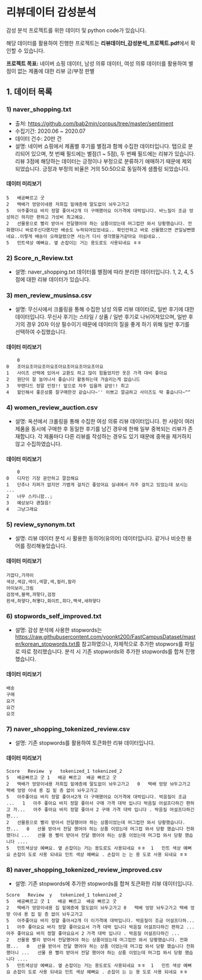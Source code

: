 # 리뷰데이터 감성분석
감성 분석 프로젝트를 위한 데이터 및 python code가 있습니다.

해당 데이터를 활용하여 진행한 프로젝트는 **리뷰데이터_감성분석_프로젝트.pdf**에서 확인할 수 있습니다.

**프로젝트 목표:** 네이버 쇼핑 데이터, 남성 의류 데이터, 여성 의류 데이터를 활용하여 별점이 없는 제품에 대한 리뷰 긍/부정 판별

## 1. 데이터 목록
### 1) naver_shopping.txt
- 출처: https://github.com/bab2min/corpus/tree/master/sentiment
- 수집기간: 2020.06 ~ 2020.07
- 데이터 건수: 20만 건
- 설명: 네이버 쇼핑에서 제품별 후기를 별점과 함께 수집한 데이터입니다. 탭으로 분리되어 있으며, 첫 번째 필드에는 별점(1 ~ 5점), 두 번째 필드에는 리뷰가 있습니다. 리뷰 3점에 해당하는 데이터는 긍정이나 부정으로 분류하기 애매하기 때문에 제외되었습니다. 긍정과 부정의 비율은 거의 50:50으로 동일하게 샘플링 되었습니다.
#### 데이터 미리보기
```
5	배공빠르고 굿
2	택배가 엉망이네용 저희집 밑에층에 말도없이 놔두고가고
5	아주좋아요 바지 정말 좋아서2개 더 구매했어요 이가격에 대박입니다. 바느질이 조금 엉성하긴 하지만 편하고 가성비 최고예요.
2	선물용으로 빨리 받아서 전달했어야 하는 상품이었는데 머그컵만 와서 당황했습니다. 전화했더니 바로주신다했지만 배송도 누락되어있었네요.. 확인안하고 바로 선물했으면 큰일날뻔했네요..이렇게 배송이 오래걸렸으면 사는거 다시 생각했을거같아요 아쉽네요..
5	민트색상 예뻐요. 옆 손잡이는 거는 용도로도 사용되네요 ㅎㅎ
```

### 2) Score_n_Review.txt
- 설명: naver_shopping.txt 데이터를 별점에 따라 분리한 데이터입니다. 1, 2, 4, 5점에 대한 리뷰 데이터가 있습니다.

### 3) men_review_musinsa.csv
- 설명: 무신사에서 크롤링을 통해 수집한 남성 의류 리뷰 데이터로, 일반 후기에 대한 데이터입니다. 무신사 후기는 스타일 / 상품 / 일반 후기로 나뉘어져있으며, 일반 후기의 경우 20자 이상 필수이기 때문에 데이터의 질을 좋게 하기 위해 일반 후기를 선택하여 수집했습니다.
#### 데이터 미리보기
```
	0
0	조아요조아요조아요조아요조아요조아요조아요
1	사이즈 선택에 있어서 교환도 하고 많이 힘들었지만 옷은 가격 대비 좋아요
2	원단이 잘 늘어나서 좋습니다 활동하는데 거슬리는게 없습니드
3	무탠다드 정말 인정!! 앞으로 자주 입을꺼 같앙!! 최고
4	할인해서 좋은상품 잘구매한것 같습니다~'' 이쁘고 깔금하고 사이즈도 딱 좋습니다~^^
```

### 4) women_review_auction.csv
- 설명: 옥션에서 크롤링을 통해 수집한 여성 의류 리뷰 데이터입니다. 한 사람이 여러 제품을 동시에 구매한 후 동일한 후기를 남긴 경우에 한해 일부 중복되는 리뷰가 존재합니다. 각 제품마다 다른 리뷰를 작성하는 경우도 있기 때문에 중복을 제거하지 않고 수집하였습니다.
#### 데이터 미리보기
```
	0
0	디자인 기장 문안하고 깔끔해요
1	단추나 지퍼가 없지만 가볍게 걸치긴 좋았어요 실내에서 자주 걸치고 있었는데 보시는 ...
2	너무 스키니함..;
3	예상보다 괜찮음!
4	그냥그래요
```

### 5) review_synonym.txt
- 설명: 리뷰 데이터 분석 시 활용한 동의어(유의어) 데이터입니다. 같거나 비슷한 용어를 정리해놓았습니다.
#### 데이터 미리보기
```
가깝다,가까이
색상,색감,색이,색깔,색,컬러,칼라
아이보리,크림
검정색,블랙,까맣다,검정
흰색,하얗다,허옇다,화이트,희다,백색,새하얗다
```

### 6) stopwords_self_improved.txt
- 설명: 감성 분석에 사용한 stopwords는 https://raw.githubusercontent.com/yoonkt200/FastCampusDataset/master/korean_stopwords.txt를 참고하였으나, 자체적으로 추가한 stopwors를 파일로 따로 정리했습니다. 분석 시 기존 stopwords와 추가한 stopwords를 합쳐 진행했습니다.
#### 데이터 미리보기
```
배송
구매
요거
요건
요것
```

### 7) naver_shopping_tokenized_review.csv
- 설명: 기존 stopwords를 활용하여 토큰화한 리뷰 데이터입니다.
#### 데이터 미리보기
```
Score	Review	y	tokenized_1	tokenized_2
5	배공빠르고 굿	1	배공 빠르고	배공 빠르고 굿
2	택배가 엉망이네용 저희집 밑에층에 말도없이 놔두고가고	0	택배 엉망 놔두고가고	택배 엉망 이네 용 집 밑 층 없이 놔두고가고
5	아주좋아요 바지 정말 좋아서2개 더 구매했어요 이가격에 대박입니다. 박음질이 조금 ...	1	아주 좋아요 바지 정말 좋아서 구매 가격 대박 입니다 박음질 어설프다하긴 편하고 가...	아주 좋아요 바지 정말 좋아서 2 구매 가격 대박 입니다 . 박음질 어설프다하긴 편...
2	선물용으로 빨리 받아서 전달했어야 하는 상품이었는데 머그컵만 와서 당황했습니다. 전...	0	선물 받아서 전달 했어야 하는 상품 이었는데 머그컵 와서 당황 했습니다 전화했더니 ...	선물 용 빨리 받아서 전달 했어야 하는 상품 이었는데 머그컵 와서 당황 했습니다 ....
5	민트색상상 예뻐요. 옆 손잡이는 거는 용도로도 사용되네요 ㅎㅎ	1	민트 색상 예뻐요 손잡이 도로 사용 되네요	민트 색상 예뻐요 . 손잡이 는 는 용 도로 사용 되네요 ㅎㅎ
```

### 8) naver_shopping_tokenized_review_improved.csv
- 설명: 기존 stopwords에 추가한 stopwords를 합쳐 토큰화한 리뷰 데이터입니다.
```
Score	Review	y	tokenized_1	tokenized_2
5	배공빠르고 굿	1	배공 빠르고	배공 빠르고 굿
2	택배가 엉망이네용 집 밑에층에 말도없이 놔두고가고	0	택배 엉망 놔두고가고	택배 엉망 이네 용 집 밑 층 없이 놔두고가고
5	아주좋아요 바지 정말 좋아서2개 더 이가격에 대박입니다. 박음질이 조금 어설프다하...	1	아주 좋아요요 바지 정말 좋아요요서 가격 대박 입니다 박음질 어설프다하긴 편하고 ...	아주 좋아요요 바지 정말 좋아요요서 2 가격 대박 입니다 . 박음질 어설프다하긴 ...
2	선물용 빨리 받아서 전달했어야 하는 상품이었는데 머그컵만 와서 당황했습니다. 전화했...	0	선물 받아서 전달 했어야 하는 상품 이었는데 머그컵 와서 당황 했습니다 전화했더니 ...	선물 용 빨리 받아서 전달 했어야 하는 상품 이었는데 머그컵 와서 당황 했습니다 ....
5	민트색상상 예뻐요. 옆 손잡이는 거는 용도로도 사용되네요 ㅎㅎ	1	민트 색상 예뻐요 손잡이 도로 사용 되네요	민트 색상 예뻐요 . 손잡이 는 는 용 도로 사용 되네요 ㅎㅎ
```
